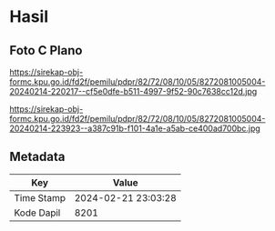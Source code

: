 # Hasil

## Foto C Plano

https://sirekap-obj-formc.kpu.go.id/fd2f/pemilu/pdpr/82/72/08/10/05/8272081005004-20240214-220217--cf5e0dfe-b511-4997-9f52-90c7638cc12d.jpg

https://sirekap-obj-formc.kpu.go.id/fd2f/pemilu/pdpr/82/72/08/10/05/8272081005004-20240214-223923--a387c91b-f101-4a1e-a5ab-ce400ad700bc.jpg


## Metadata

| Key        | Value               |
| ---------- | ------------------- |
| Time Stamp | 2024-02-21 23:03:28 |
| Kode Dapil | 8201                |



